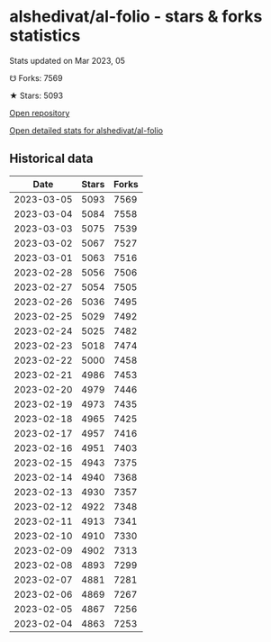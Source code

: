 # alshedivat/al-folio - stars & forks statistics

Stats updated on Mar 2023, 05

☋ Forks: 7569

★ Stars: 5093

[Open repository](https://github.com/alshedivat/al-folio)

[Open detailed stats for alshedivat/al-folio](https://reviewgithub.com/rep/alshedivat/al-folio)

## Historical data
| Date | Stars | Forks |
|------|-------|-------|
| 2023-03-05 | 5093 | 7569 | 
| 2023-03-04 | 5084 | 7558 | 
| 2023-03-03 | 5075 | 7539 | 
| 2023-03-02 | 5067 | 7527 | 
| 2023-03-01 | 5063 | 7516 | 
| 2023-02-28 | 5056 | 7506 | 
| 2023-02-27 | 5054 | 7505 | 
| 2023-02-26 | 5036 | 7495 | 
| 2023-02-25 | 5029 | 7492 | 
| 2023-02-24 | 5025 | 7482 | 
| 2023-02-23 | 5018 | 7474 | 
| 2023-02-22 | 5000 | 7458 | 
| 2023-02-21 | 4986 | 7453 | 
| 2023-02-20 | 4979 | 7446 | 
| 2023-02-19 | 4973 | 7435 | 
| 2023-02-18 | 4965 | 7425 | 
| 2023-02-17 | 4957 | 7416 | 
| 2023-02-16 | 4951 | 7403 | 
| 2023-02-15 | 4943 | 7375 | 
| 2023-02-14 | 4940 | 7368 | 
| 2023-02-13 | 4930 | 7357 | 
| 2023-02-12 | 4922 | 7348 | 
| 2023-02-11 | 4913 | 7341 | 
| 2023-02-10 | 4910 | 7330 | 
| 2023-02-09 | 4902 | 7313 | 
| 2023-02-08 | 4893 | 7299 | 
| 2023-02-07 | 4881 | 7281 | 
| 2023-02-06 | 4869 | 7267 | 
| 2023-02-05 | 4867 | 7256 | 
| 2023-02-04 | 4863 | 7253 | 

